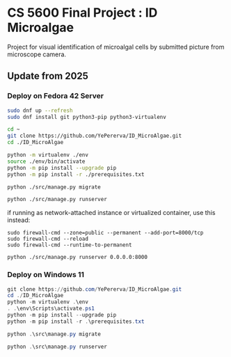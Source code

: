 # CS 5600 Final Project : ID Microalgae

Project for visual identification of microalgal cells by submitted picture from microscope camera.

## Update from 2025

### Deploy on Fedora 42 Server

```bash
sudo dnf up --refresh
sudo dnf install git python3-pip python3-virtualenv

cd ~
git clone https://github.com/YePererva/ID_MicroAlgae.git
cd ./ID_MicroAlgae

python -m virtualenv ./env
source ./env/bin/activate
python -m pip install --upgrade pip
python -m pip install -r ./prerequisites.txt

python ./src/manage.py migrate

python ./src/manage.py runserver
```

if running as network-attached instance or virtualized container, use this instead:

```
sudo firewall-cmd --zone=public --permanent --add-port=8000/tcp
sudo firewall-cmd --reload
sudo firewall-cmd --runtime-to-permanent

python ./src/manage.py runserver 0.0.0.0:8000
```


### Deploy on Windows 11

```PowerShell
git clone https://github.com/YePererva/ID_MicroAlgae.git
cd ./ID_MicroAlgae
python -m virtualenv .\env
. .\env\Scripts\activate.ps1
python -m pip install --upgrade pip
python -m pip install -r .\prerequisites.txt

python .\src\manage.py migrate

python .\src\manage.py runserver
```


